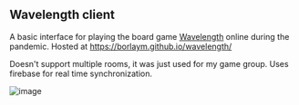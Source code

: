 ## Wavelength client

A basic interface for playing the board game [Wavelength](https://boardgamegeek.com/boardgame/262543/wavelength) online during the pandemic.
Hosted at https://borlaym.github.io/wavelength/

Doesn't support multiple rooms, it was just used for my game group. Uses firebase for real time synchronization.

![image](https://user-images.githubusercontent.com/5425530/115119174-4f140900-9fa7-11eb-866b-5f8f90bafc45.png)
